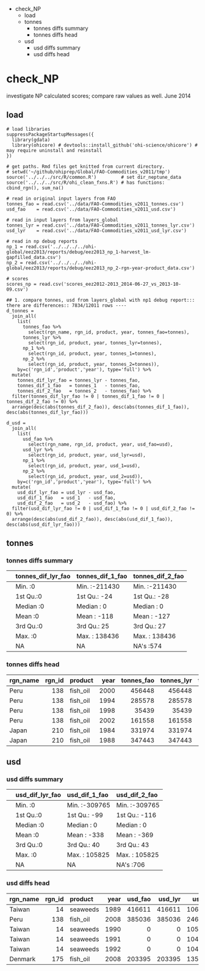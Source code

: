-   check\_NP
    -   load
    -   tonnes
        -   tonnes diffs summary
        -   tonnes diffs head
    -   usd
        -   usd diffs summary
        -   usd diffs head

check\_NP
=========

investigate NP calculated scores; compare raw values as well. June 2014

load
----

    # load libraries
    suppressPackageStartupMessages({
      library(gdata)
      library(ohicore) # devtools::install_github('ohi-science/ohicore') # may require uninstall and reinstall
    })

    # get paths. Rmd files get knitted from current directory.
    # setwd('~/github/ohiprep/Global/FAO-Commodities_v2011/tmp')
    source('../../../src/R/common.R')         # set dir_neptune_data
    source('../../../src/R/ohi_clean_fxns.R') # has functions: cbind_rgn(), sum_na()

    # read in original input layers from FAO
    tonnes_fao = read.csv('../data/FAO-Commodities_v2011_tonnes.csv')
    usd_fao    = read.csv('../data/FAO-Commodities_v2011_usd.csv')

    # read in input layers from layers_global
    tonnes_lyr = read.csv('../data/FAO-Commodities_v2011_tonnes_lyr.csv')
    usd_lyr    = read.csv('../data/FAO-Commodities_v2011_usd_lyr.csv')

    # read in np debug reports
    np_1 = read.csv('../../../../ohi-global/eez2013/reports/debug/eez2013_np_1-harvest_lm-gapfilled_data.csv')
    np_2 = read.csv('../../../../ohi-global/eez2013/reports/debug/eez2013_np_2-rgn-year-product_data.csv')

    # scores
    scores_np = read.csv('scores_eez2012-2013_2014-06-27_vs_2013-10-09.csv')

    ## 1. compare tonnes, usd from layers_global with np1 debug report::: there are differences:: 7834/12011 rows ----
    d_tonnes = 
      join_all(
        list(
          tonnes_fao %>%
            select(rgn_name, rgn_id, product, year, tonnes_fao=tonnes),
          tonnes_lyr %>%
            select(rgn_id, product, year, tonnes_lyr=tonnes),
          np_1 %>%
            select(rgn_id, product, year, tonnes_1=tonnes),
          np_2 %>%
            select(rgn_id, product, year, tonnes_2=tonnes)), 
        by=c('rgn_id','product','year'), type='full') %>%
      mutate(
        tonnes_dif_lyr_fao = tonnes_lyr - tonnes_fao,
        tonnes_dif_1_fao   = tonnes_1   - tonnes_fao,
        tonnes_dif_2_fao   = tonnes_2   - tonnes_fao) %>%
      filter(tonnes_dif_lyr_fao != 0 | tonnes_dif_1_fao != 0 | tonnes_dif_2_fao != 0) %>%
      arrange(desc(abs(tonnes_dif_2_fao)), desc(abs(tonnes_dif_1_fao)), desc(abs(tonnes_dif_lyr_fao)))

    d_usd = 
      join_all(
        list(
          usd_fao %>%
            select(rgn_name, rgn_id, product, year, usd_fao=usd),
          usd_lyr %>%
            select(rgn_id, product, year, usd_lyr=usd),
          np_1 %>%
            select(rgn_id, product, year, usd_1=usd),
          np_2 %>%
            select(rgn_id, product, year, usd_2=usd)), 
        by=c('rgn_id','product','year'), type='full') %>%
      mutate(
        usd_dif_lyr_fao = usd_lyr - usd_fao,
        usd_dif_1_fao   = usd_1   - usd_fao,
        usd_dif_2_fao   = usd_2   - usd_fao) %>%
      filter(usd_dif_lyr_fao != 0 | usd_dif_1_fao != 0 | usd_dif_2_fao != 0) %>%
      arrange(desc(abs(usd_dif_2_fao)), desc(abs(usd_dif_1_fao)), desc(abs(usd_dif_lyr_fao)))

tonnes
------

### tonnes diffs summary

<table>
<thead>
<tr class="header">
<th align="left"></th>
<th align="left">tonnes_dif_lyr_fao</th>
<th align="left">tonnes_dif_1_fao</th>
<th align="left">tonnes_dif_2_fao</th>
</tr>
</thead>
<tbody>
<tr class="odd">
<td align="left"></td>
<td align="left">Min. :0</td>
<td align="left">Min. :-211430</td>
<td align="left">Min. :-211430</td>
</tr>
<tr class="even">
<td align="left"></td>
<td align="left">1st Qu.:0</td>
<td align="left">1st Qu.: -24</td>
<td align="left">1st Qu.: -28</td>
</tr>
<tr class="odd">
<td align="left"></td>
<td align="left">Median :0</td>
<td align="left">Median : 0</td>
<td align="left">Median : 0</td>
</tr>
<tr class="even">
<td align="left"></td>
<td align="left">Mean :0</td>
<td align="left">Mean : -118</td>
<td align="left">Mean : -127</td>
</tr>
<tr class="odd">
<td align="left"></td>
<td align="left">3rd Qu.:0</td>
<td align="left">3rd Qu.: 25</td>
<td align="left">3rd Qu.: 27</td>
</tr>
<tr class="even">
<td align="left"></td>
<td align="left">Max. :0</td>
<td align="left">Max. : 138436</td>
<td align="left">Max. : 138436</td>
</tr>
<tr class="odd">
<td align="left"></td>
<td align="left">NA</td>
<td align="left">NA</td>
<td align="left">NA's :574</td>
</tr>
</tbody>
</table>

### tonnes diffs head

<table>
<thead>
<tr class="header">
<th align="left">rgn_name</th>
<th align="right">rgn_id</th>
<th align="left">product</th>
<th align="right">year</th>
<th align="right">tonnes_fao</th>
<th align="right">tonnes_lyr</th>
<th align="right">tonnes_1</th>
<th align="right">tonnes_2</th>
<th align="right">tonnes_dif_lyr_fao</th>
<th align="right">tonnes_dif_1_fao</th>
<th align="right">tonnes_dif_2_fao</th>
</tr>
</thead>
<tbody>
<tr class="odd">
<td align="left">Peru</td>
<td align="right">138</td>
<td align="left">fish_oil</td>
<td align="right">2000</td>
<td align="right">456448</td>
<td align="right">456448</td>
<td align="right">245018</td>
<td align="right">245018</td>
<td align="right">0</td>
<td align="right">-211430</td>
<td align="right">-211430</td>
</tr>
<tr class="even">
<td align="left">Peru</td>
<td align="right">138</td>
<td align="left">fish_oil</td>
<td align="right">1994</td>
<td align="right">285578</td>
<td align="right">285578</td>
<td align="right">115932</td>
<td align="right">115932</td>
<td align="right">0</td>
<td align="right">-169646</td>
<td align="right">-169646</td>
</tr>
<tr class="odd">
<td align="left">Peru</td>
<td align="right">138</td>
<td align="left">fish_oil</td>
<td align="right">1998</td>
<td align="right">35439</td>
<td align="right">35439</td>
<td align="right">173875</td>
<td align="right">173875</td>
<td align="right">0</td>
<td align="right">138436</td>
<td align="right">138436</td>
</tr>
<tr class="even">
<td align="left">Peru</td>
<td align="right">138</td>
<td align="left">fish_oil</td>
<td align="right">2002</td>
<td align="right">161558</td>
<td align="right">161558</td>
<td align="right">298166</td>
<td align="right">298166</td>
<td align="right">0</td>
<td align="right">136608</td>
<td align="right">136608</td>
</tr>
<tr class="odd">
<td align="left">Japan</td>
<td align="right">210</td>
<td align="left">fish_oil</td>
<td align="right">1984</td>
<td align="right">331974</td>
<td align="right">331974</td>
<td align="right">228301</td>
<td align="right">228301</td>
<td align="right">0</td>
<td align="right">-103673</td>
<td align="right">-103673</td>
</tr>
<tr class="even">
<td align="left">Japan</td>
<td align="right">210</td>
<td align="left">fish_oil</td>
<td align="right">1988</td>
<td align="right">347443</td>
<td align="right">347443</td>
<td align="right">245005</td>
<td align="right">245005</td>
<td align="right">0</td>
<td align="right">-102438</td>
<td align="right">-102438</td>
</tr>
</tbody>
</table>

usd
---

### usd diffs summary

<table>
<thead>
<tr class="header">
<th align="left"></th>
<th align="left">usd_dif_lyr_fao</th>
<th align="left">usd_dif_1_fao</th>
<th align="left">usd_dif_2_fao</th>
</tr>
</thead>
<tbody>
<tr class="odd">
<td align="left"></td>
<td align="left">Min. :0</td>
<td align="left">Min. :-309765</td>
<td align="left">Min. :-309765</td>
</tr>
<tr class="even">
<td align="left"></td>
<td align="left">1st Qu.:0</td>
<td align="left">1st Qu.: -99</td>
<td align="left">1st Qu.: -116</td>
</tr>
<tr class="odd">
<td align="left"></td>
<td align="left">Median :0</td>
<td align="left">Median : 0</td>
<td align="left">Median : 0</td>
</tr>
<tr class="even">
<td align="left"></td>
<td align="left">Mean :0</td>
<td align="left">Mean : -338</td>
<td align="left">Mean : -369</td>
</tr>
<tr class="odd">
<td align="left"></td>
<td align="left">3rd Qu.:0</td>
<td align="left">3rd Qu.: 40</td>
<td align="left">3rd Qu.: 43</td>
</tr>
<tr class="even">
<td align="left"></td>
<td align="left">Max. :0</td>
<td align="left">Max. : 105825</td>
<td align="left">Max. : 105825</td>
</tr>
<tr class="odd">
<td align="left"></td>
<td align="left">NA</td>
<td align="left">NA</td>
<td align="left">NA's :706</td>
</tr>
</tbody>
</table>

### usd diffs head

<table>
<thead>
<tr class="header">
<th align="left">rgn_name</th>
<th align="right">rgn_id</th>
<th align="left">product</th>
<th align="right">year</th>
<th align="right">usd_fao</th>
<th align="right">usd_lyr</th>
<th align="right">usd_1</th>
<th align="right">usd_2</th>
<th align="right">usd_dif_lyr_fao</th>
<th align="right">usd_dif_1_fao</th>
<th align="right">usd_dif_2_fao</th>
</tr>
</thead>
<tbody>
<tr class="odd">
<td align="left">Taiwan</td>
<td align="right">14</td>
<td align="left">seaweeds</td>
<td align="right">1989</td>
<td align="right">416611</td>
<td align="right">416611</td>
<td align="right">106846</td>
<td align="right">106846</td>
<td align="right">0</td>
<td align="right">-309765</td>
<td align="right">-309765</td>
</tr>
<tr class="even">
<td align="left">Peru</td>
<td align="right">138</td>
<td align="left">fish_oil</td>
<td align="right">2008</td>
<td align="right">385036</td>
<td align="right">385036</td>
<td align="right">246667</td>
<td align="right">246667</td>
<td align="right">0</td>
<td align="right">-138369</td>
<td align="right">-138369</td>
</tr>
<tr class="odd">
<td align="left">Taiwan</td>
<td align="right">14</td>
<td align="left">seaweeds</td>
<td align="right">1990</td>
<td align="right">0</td>
<td align="right">0</td>
<td align="right">105825</td>
<td align="right">105825</td>
<td align="right">0</td>
<td align="right">105825</td>
<td align="right">105825</td>
</tr>
<tr class="even">
<td align="left">Taiwan</td>
<td align="right">14</td>
<td align="left">seaweeds</td>
<td align="right">1991</td>
<td align="right">0</td>
<td align="right">0</td>
<td align="right">104707</td>
<td align="right">104707</td>
<td align="right">0</td>
<td align="right">104707</td>
<td align="right">104707</td>
</tr>
<tr class="odd">
<td align="left">Taiwan</td>
<td align="right">14</td>
<td align="left">seaweeds</td>
<td align="right">1992</td>
<td align="right">0</td>
<td align="right">0</td>
<td align="right">104153</td>
<td align="right">104153</td>
<td align="right">0</td>
<td align="right">104153</td>
<td align="right">104153</td>
</tr>
<tr class="even">
<td align="left">Denmark</td>
<td align="right">175</td>
<td align="left">fish_oil</td>
<td align="right">2008</td>
<td align="right">203395</td>
<td align="right">203395</td>
<td align="right">135410</td>
<td align="right">135410</td>
<td align="right">0</td>
<td align="right">-67986</td>
<td align="right">-67986</td>
</tr>
</tbody>
</table>
